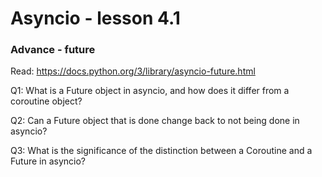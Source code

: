 # Asyncio - lesson 4.1

### Advance - future

Read: https://docs.python.org/3/library/asyncio-future.html

Q1: What is a Future object in asyncio, and how does it differ from a coroutine object?

Q2: Can a Future object that is done change back to not being done in asyncio?

Q3: What is the significance of the distinction between a Coroutine and a Future in asyncio?
